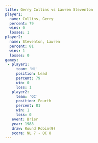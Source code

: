 ```yaml
---
title: Gerry Collins vs Lawren Steventon
player1:                 
  name: Collins, Gerry   
  percent: 79            
  wins: 0                
  losses: 1              
player2:                 
  name: Steventon, Lawren
  percent: 81            
  wins: 1                
  losses: 0              
games:
 - player1:        
     team: 'NL'    
     position: Lead
     percent: 79   
     win: 0        
     loss: 1       
   player2:          
     team: 'QC'      
     position: Fourth
     percent: 81     
     win: 1          
     loss: 0         
   event: Brier        
   year: 1988          
   draw: Round Robin(9)
   score: NL 7 - QC 8  
---
```

